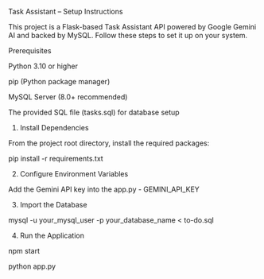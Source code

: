 Task Assistant – Setup Instructions

This project is a Flask-based Task Assistant API powered by Google Gemini AI and backed by MySQL. Follow these steps to set it up on your system.

Prerequisites

Python 3.10 or higher

pip (Python package manager)

MySQL Server (8.0+ recommended)

The provided SQL file (tasks.sql) for database setup

1. Install Dependencies

From the project root directory, install the required packages:

pip install -r requirements.txt

2. Configure Environment Variables

Add the Gemini API key into the app.py - GEMINI_API_KEY

3. Import the Database

mysql -u your_mysql_user -p your_database_name < to-do.sql

4. Run the Application

npm start

python app.py